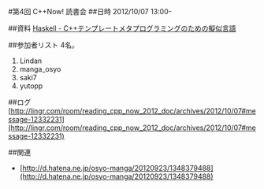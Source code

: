 #第4回 C++Now! 読書会
##日時
2012/10/07 13:00-


##資料
[Haskell - C++テンプレートメタプログラミングのための擬似言語](/boostcon/2011.md#haskell-pseudo-cpp)


##参加者リスト
4名。

1. Lindan
2. manga_osyo
3. saki7
4. yutopp


##ログ
[http://lingr.com/room/reading_cpp_now_2012_doc/archives/2012/10/07#message-12332231](http://lingr.com/room/reading_cpp_now_2012_doc/archives/2012/10/07#message-12332231)


##関連
- [http://d.hatena.ne.jp/osyo-manga/20120923/1348379488](http://d.hatena.ne.jp/osyo-manga/20120923/1348379488)



